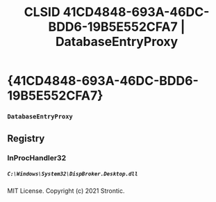 ﻿---
title: "CLSID 41CD4848-693A-46DC-BDD6-19B5E552CFA7 | DatabaseEntryProxy"
excerpt: What is COM-Object CLSID 41CD4848-693A-46DC-BDD6-19B5E552CFA7?
---

# {41CD4848-693A-46DC-BDD6-19B5E552CFA7}

### `DatabaseEntryProxy`

## Registry


### InProcHandler32

##### `C:\Windows\System32\DispBroker.Desktop.dll`

MIT License. Copyright (c) 2021 Strontic.


